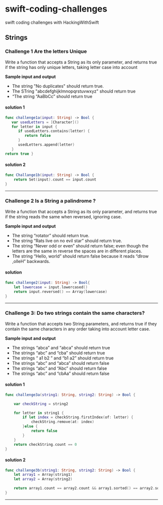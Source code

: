 # swift-coding-challenges
swift coding challenges with HackingWithSwift 

## Strings
### Challenge 1 Are the letters Unique
<p>Write a function that accepts a String as its only parameter, and returns true if the string has only unique letters, taking letter case into account</p>
<p><b>Sample input and output</b></p>
<ul>
  <li> The string "No duplicates" should return true.</li>
  <li> The STring "abcdefghijklmnopqrstuvwxyz" should return true</li>
  <li>“The string “AaBbCc” should return true</li>
</ul>

#### solution 1 

```swift
func challenge1a(input: String) -> Bool {
   var usedLetters = [Character]()
   for letter in input {
      if usedLetters.contains(letter) {
         return false
      }
      usedLetters.append(letter)
   }
return true }
```
#### solution 2 
```swift
func Challange1b(input: String) -> Bool {
    return Set(input).count == input.count
}
```

-----

### Challenge 2 Is a String a palindrome ?
Write a function that accepts a String as its only parameter, and returns true if the string
reads the same when reversed, ignoring case.
<p><b>Sample input and output</b></p>
<ul> 
  <li>The string “rotator” should return true. </li>
  <li>The string “Rats live on no evil star” should return true. </li>
  <li>The string “Never odd or even” should return false; even though the letters are the
same in reverse the spaces are in different places. </li>
  <li> The string “Hello, world” should return false because it reads “dlrow ,olleH”
backwards.</li>
</ul>

#### solution 

```swift
func challenge2(input: String) -> Bool{
    let lowercase = input.lowercased()
    return input.reversed() == Array(lowercase)
}
```
-----
### Challenge 3: Do two strings contain the same characters?
Write a function that accepts two String parameters, and returns true if they contain the same characters in any order taking into account letter case.
<p><b>Sample input and output</b></p>
<ul>
  <li> The strings “abca” and “abca” should return true</li>
  <li> The strings “abc” and “cba” should return true</li>
  <li>The strings “ a1 b2 ” and “b1 a2” should return true</li>
  <li>The strings “abc” and “abca” should return false</li>
  <li>The strings “abc” and “Abc” should return false</li>
  <li> The strings “abc” and “cbAa” should return false</li>
</ul>

#### solution 1 

```swift
func challenge3a(string1: String, string2: String) -> Bool {
     
    var checkString = string2
    
    for letter in string1 {
        if let index = checkString.firstIndex(of: letter) {
            checkString.remove(at: index)
        }else {
            return false
        }
    }
    return checkString.count == 0
}
```
#### solution 2 
```swift
func challenge3b(string1: String, string2: String) -> Bool {
    let array1 = Array(string1)
    let array2 = Array(string2)
    
    return array1.count == array2.count && array1.sorted() == array2.sorted()
}
```
------

    
    
